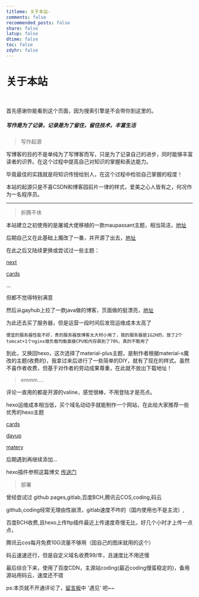 ```yaml
---
titleme: 关于本站-
comments: false
recommended_posts: false
share: false
latup: false
dtime: false
toc: false
zdyhr: false
---
```


# 关于本站
<br>

首先感谢你能看到这个页面，因为搜索引擎是不会带你到这里的。

##### 写作是为了记录，记录是为了留住，留住技术，丰富生活

> 写作起源

写博客的目的不是单纯为了写博客而写，只是为了记录自己的进步，同时能够丰富读者的识界。在这个过程中提高自己对知识的掌握和表达能力。

毕竟最佳的实践就是将知识传授给别人，在这个过程中检验自己掌握的程度！

本站的起源只是不喜CSDN和博客园前片一律的样式，爱美之心人皆有之，何况作为一名程序员。

------

> 折腾不休

本站建立之初使用的是屠城大佬移植的一款maupassant主题，相当简洁，[地址](https://www.haomwei.com/technology/maupassant-hexo.html)

后期自己又在此基础上魔改了一番，并开源了出去，[地址](https://www.hfanss.com/2018/Maupassant主题、屠城主题优化版.html)

在此之后又陆续更换或尝试过一些主题：

[next](http://theme-next.iissnan.com/getting-started.html)

[cards](https://github.com/adymilk/hexo-theme-Cards)

...

但都不觉得特别满意

然后从gayhub上拉了一款java做的博客，页面做的挺漂亮，[地址](https://github.com/saysky/ForestBlog)

为此还去买了服务器，但是运营一段时间后发现运维成本太高了

~~~ 
便宜的服务器性能不好，贵的服务器放博客太大材小用了，我的服务器是1G2H的，放了2个tomcat+1个nginx做负载均衡直接CPU和内存飙到了70%，真的不敢用了
~~~

到此，又换回hexo，这次选择了material-plus主题，是制作者根据material-x魔改的主题(收费的)，我拿过来后进行了一些简单的DIY，就有了现在的样式。虽然不喜作者收费，但基于对作者的劳动成果尊重，在此就不放出下载地址！

> emmm....

评论一直用的都是开源的valine，感觉很棒，不用登陆才是亮点。

hexo运维成本相当低，买个域名动动手就能制作一个网站，在此给大家推荐一些优秀的hexo主题

[cards](https://github.com/adymilk/hexo-theme-Cards)

[dayup](http://www.shenliyang.com/dayup)

[matery](https://blinkfox.github.io/) 

后期遇到再继续添加...

hexo插件参照这篇博文 [传送门](https://hfanss.com/2018/hexo%E5%8D%9A%E5%AE%A2%E5%B8%B8%E7%94%A8%E6%8F%92%E4%BB%B6%E5%8F%8A%E6%95%99%E7%A8%8B.html)

> 部署

曾经尝试过 github pages,gitlab,百度BCH,腾讯云COS,coding,码云

github,coding经常无理由性崩溃，gitlab速度不咋的（国内使用也不是主流）,

百度BCH收费,且hexo上传ftp插件最近上传速度奇慢无比，好几个小时才上传一点点，

腾讯云cos每月免费10G流量不够用（因自己的图床就用的这个）

码云速速还行，但是自定义域名收费99/年，且速度比不用还慢

最后综合下来，使用了百度CDN，主源站coding(最近coding慢蛮稳定的)，备用源站用码云，速度还不错

ps:本页就不开通评论了，[留言板](https://hfanss.com/comment/index.html)中  '遇见' 吧~~